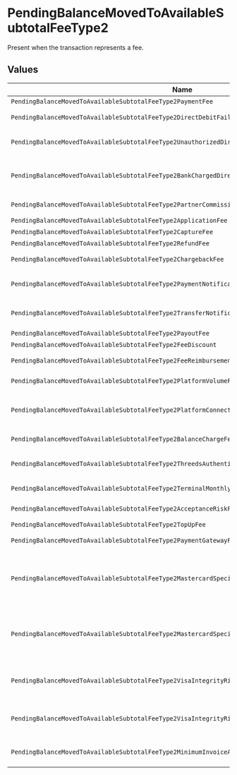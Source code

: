 # PendingBalanceMovedToAvailableSubtotalFeeType2

Present when the transaction represents a fee.


## Values

| Name                                                                                              | Value                                                                                             |
| ------------------------------------------------------------------------------------------------- | ------------------------------------------------------------------------------------------------- |
| `PendingBalanceMovedToAvailableSubtotalFeeType2PaymentFee`                                        | payment-fee                                                                                       |
| `PendingBalanceMovedToAvailableSubtotalFeeType2DirectDebitFailureFee`                             | direct-debit-failure-fee                                                                          |
| `PendingBalanceMovedToAvailableSubtotalFeeType2UnauthorizedDirectDebitFee`                        | unauthorized-direct-debit-fee                                                                     |
| `PendingBalanceMovedToAvailableSubtotalFeeType2BankChargedDirectDebitFailureFee`                  | bank-charged-direct-debit-failure-fee                                                             |
| `PendingBalanceMovedToAvailableSubtotalFeeType2PartnerCommission`                                 | partner-commission                                                                                |
| `PendingBalanceMovedToAvailableSubtotalFeeType2ApplicationFee`                                    | application-fee                                                                                   |
| `PendingBalanceMovedToAvailableSubtotalFeeType2CaptureFee`                                        | capture-fee                                                                                       |
| `PendingBalanceMovedToAvailableSubtotalFeeType2RefundFee`                                         | refund-fee                                                                                        |
| `PendingBalanceMovedToAvailableSubtotalFeeType2ChargebackFee`                                     | chargeback-fee                                                                                    |
| `PendingBalanceMovedToAvailableSubtotalFeeType2PaymentNotificationFee`                            | payment-notification-fee                                                                          |
| `PendingBalanceMovedToAvailableSubtotalFeeType2TransferNotificationFee`                           | transfer-notification-fee                                                                         |
| `PendingBalanceMovedToAvailableSubtotalFeeType2PayoutFee`                                         | payout-fee                                                                                        |
| `PendingBalanceMovedToAvailableSubtotalFeeType2FeeDiscount`                                       | fee-discount                                                                                      |
| `PendingBalanceMovedToAvailableSubtotalFeeType2FeeReimbursement`                                  | fee-reimbursement                                                                                 |
| `PendingBalanceMovedToAvailableSubtotalFeeType2PlatformVolumeFee`                                 | platform-volume-fee                                                                               |
| `PendingBalanceMovedToAvailableSubtotalFeeType2PlatformConnectedOrganizationsFee`                 | platform-connected-organizations-fee                                                              |
| `PendingBalanceMovedToAvailableSubtotalFeeType2BalanceChargeFee`                                  | balance-charge-fee                                                                                |
| `PendingBalanceMovedToAvailableSubtotalFeeType2ThreedsAuthenticationAttemptFee`                   | 3ds-authentication-attempt-fee                                                                    |
| `PendingBalanceMovedToAvailableSubtotalFeeType2TerminalMonthlyFee`                                | terminal-monthly-fee                                                                              |
| `PendingBalanceMovedToAvailableSubtotalFeeType2AcceptanceRiskFee`                                 | acceptance-risk-fee                                                                               |
| `PendingBalanceMovedToAvailableSubtotalFeeType2TopUpFee`                                          | top-up-fee                                                                                        |
| `PendingBalanceMovedToAvailableSubtotalFeeType2PaymentGatewayFee`                                 | payment-gateway-fee                                                                               |
| `PendingBalanceMovedToAvailableSubtotalFeeType2MastercardSpecialtyMerchantProgramProcessingFee`   | mastercard-specialty-merchant-program-processing-fee                                              |
| `PendingBalanceMovedToAvailableSubtotalFeeType2MastercardSpecialtyMerchantProgramRegistrationFee` | mastercard-specialty-merchant-program-registration-fee                                            |
| `PendingBalanceMovedToAvailableSubtotalFeeType2VisaIntegrityRiskProgramProcessingFee`             | visa-integrity-risk-program-processing-fee                                                        |
| `PendingBalanceMovedToAvailableSubtotalFeeType2VisaIntegrityRiskProgramRegistrationFee`           | visa-integrity-risk-program-registration-fee                                                      |
| `PendingBalanceMovedToAvailableSubtotalFeeType2MinimumInvoiceAmountFee`                           | minimum-invoice-amount-fee                                                                        |